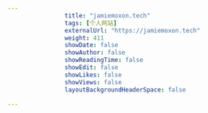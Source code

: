 ---
                title: "jamiemoxon.tech"
                tags: [个人网站]
                externalUrl: "https://jamiemoxon.tech"
                weight: 411
                showDate: false
                showAuthor: false
                showReadingTime: false
                showEdit: false
                showLikes: false
                showViews: false
                layoutBackgroundHeaderSpace: false
                ---

